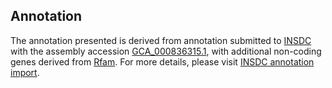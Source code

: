 

Annotation
----------

The annotation presented is derived from annotation submitted to
[INSDC](http://www.insdc.org) with the assembly accession
[GCA\_000836315.1](http://www.ebi.ac.uk/ena/data/view/GCA_000836315.1),
with additional non-coding genes derived from
[Rfam](http://rfam.xfam.org/). For more details, please visit [INSDC
annotation
import](http://ensemblgenomes.org/info/data/insdc_annotation).
